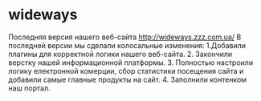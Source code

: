 # wideways
Последняя версия нашего веб-сайта http://wideways.zzz.com.ua/
В последней версии мы сделали колосальные изменения: 1.Добавили плагины для корректной логики нашего веб-сайта.
2. Закончили верстку нашей информационной платформы.
3. Полностью настроили логику електронной комерции, сбор статистики посещения сайта и добавили самые главные продукты на сайт. 
4. Заполнили контенком наш портал.

